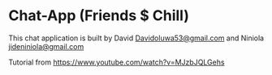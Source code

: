 # Chat-App (Friends $ Chill)
This chat application is built by David Davidoluwa53@gmail.com and Niniola jideniniola@gmail.com

Tutorial from https://www.youtube.com/watch?v=MJzbJQLGehs
